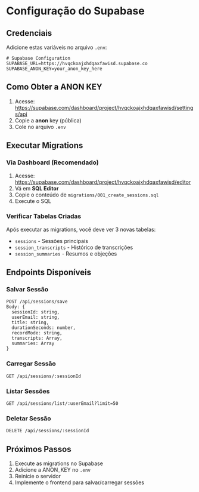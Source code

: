 # Configuração do Supabase

## Credenciais

Adicione estas variáveis no arquivo `.env`:

```env
# Supabase Configuration
SUPABASE_URL=https://hvqckoajxhdqaxfawisd.supabase.co
SUPABASE_ANON_KEY=your_anon_key_here
```

## Como Obter a ANON KEY

1. Acesse: https://supabase.com/dashboard/project/hvqckoajxhdqaxfawisd/settings/api
2. Copie a **anon** key (pública)
3. Cole no arquivo `.env`

## Executar Migrations

### Via Dashboard (Recomendado)

1. Acesse: https://supabase.com/dashboard/project/hvqckoajxhdqaxfawisd/editor
2. Vá em **SQL Editor**
3. Copie o conteúdo de `migrations/001_create_sessions.sql`
4. Execute o SQL

### Verificar Tabelas Criadas

Após executar as migrations, você deve ver 3 novas tabelas:
- `sessions` - Sessões principais
- `session_transcripts` - Histórico de transcrições
- `session_summaries` - Resumos e objeções

## Endpoints Disponíveis

### Salvar Sessão
```
POST /api/sessions/save
Body: {
  sessionId: string,
  userEmail: string,
  title: string,
  durationSeconds: number,
  recordMode: string,
  transcripts: Array,
  summaries: Array
}
```

### Carregar Sessão
```
GET /api/sessions/:sessionId
```

### Listar Sessões
```
GET /api/sessions/list/:userEmail?limit=50
```

### Deletar Sessão
```
DELETE /api/sessions/:sessionId
```

## Próximos Passos

1. Execute as migrations no Supabase
2. Adicione a ANON_KEY no `.env`
3. Reinicie o servidor
4. Implemente o frontend para salvar/carregar sessões
